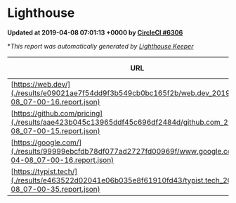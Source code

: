 
# Lighthouse

**Updated at 2019-04-08 07:01:13 +0000 by [CircleCI #6306](https://circleci.com/gh/ItinerisLtd/lighthouse-keeper-example/6306)**

**This report was automatically generated by [Lighthouse Keeper](https://github.com/itinerisltd/lighthouse-keeper)*

| URL | Performance | Accessibility | Best Practices | SEO | PWA | Updated At |
| --- | --- | --- | --- | --- | --- | --- |
| [https://web.dev/](./results/e09021ae7f54dd9f3b549cb0bc165f2b/web.dev_2019-04-08_07-00-16.report.json) | 0.97 | 0.93 | 1 | 0.96 | 1 | 2019-04-08T07:00:16.079Z |
| [https://github.com/pricing](./results/aae423b045c13965ddf45c696df2484d/github.com_2019-04-08_07-00-15.report.json) | 0.87 | 0.89 | 0.93 | 0.9 | 0.58 | 2019-04-08T07:00:15.139Z |
| [https://google.com/](./results/99999ebcfdb78df077ad2727fd00969f/www.google.com_2019-04-08_07-00-16.report.json) | 0.95 | 0.71 | 0.93 | 0.82 | 0.58 | 2019-04-08T07:00:16.231Z |
| [https://typist.tech/](./results/e463522d02041e06b035e8f61910fd43/typist.tech_2019-04-08_07-00-35.report.json) | 1 |  |  |  |  | 2019-04-08T07:00:35.617Z |
